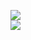 [![](https://img.shields.io/badge/Made%20With-Github%20Spray-lightgrey.svg?style=for-the-badge&logo=github)](https://github.com/Annihil/github-spray#4581)  
[![](https://i.imgur.com/2DrTn0Z.gif)](https://github.com/Annihil/github-spray)